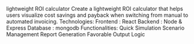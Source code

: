 lightweight ROI calculator
Create a lightweight ROI calculator that helps users visualize cost savings and payback when switching from manual to automated invoicing.
Technologies:
Frontend : React
Backend : Node & Express
Database : mongodb
Functionalities:
Quick Simulation
Scenario Management
Report Generation
Favorable Output Logic
